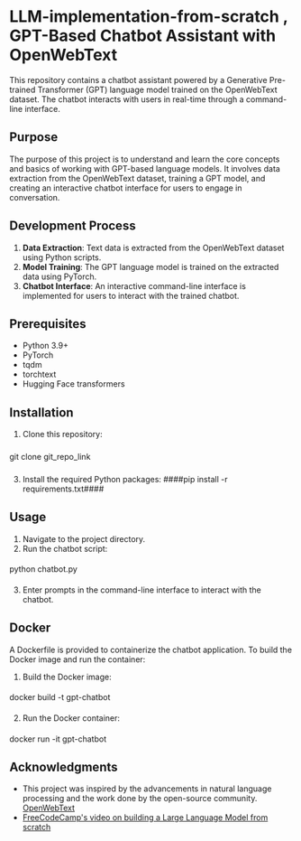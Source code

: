 # LLM-implementation-from-scratch , GPT-Based Chatbot Assistant with OpenWebText

This repository contains a chatbot assistant powered by a Generative Pre-trained Transformer (GPT) language model trained on the OpenWebText dataset. The chatbot interacts with users in real-time through a command-line interface.

## Purpose
The purpose of this project is to understand and learn the core concepts and basics of working with GPT-based language models. It involves data extraction from the OpenWebText dataset, training a GPT model, and creating an interactive chatbot interface for users to engage in conversation.

## Development Process
1. **Data Extraction**: Text data is extracted from the OpenWebText dataset using Python scripts.
2. **Model Training**: The GPT language model is trained on the extracted data using PyTorch.
3. **Chatbot Interface**: An interactive command-line interface is implemented for users to interact with the trained chatbot.

## Prerequisites
- Python 3.9+
- PyTorch
- tqdm
- torchtext
- Hugging Face transformers

## Installation
1. Clone this repository:
###
git clone git_repo_link
###
3. Install the required Python packages:
####pip install -r requirements.txt####


## Usage
1. Navigate to the project directory.
2. Run the chatbot script:
####
python chatbot.py
####
3. Enter prompts in the command-line interface to interact with the chatbot.

## Docker
A Dockerfile is provided to containerize the chatbot application. To build the Docker image and run the container:

1. Build the Docker image:
####
docker build -t gpt-chatbot
####
2. Run the Docker container:
####
docker run -it gpt-chatbot
####

## Acknowledgments
- This project was inspired by the advancements in natural language processing and the work done by the open-source community. [OpenWebText](https://skylion007.github.io/OpenWebTextCorpus/)
- [FreeCodeCamp's video on building a Large Language Model from scratch](https://youtu.be/UU1WVnMk4E8?si=YgZEOVOAaMAu9l6U)
